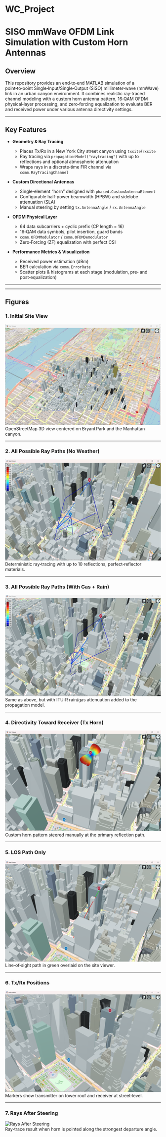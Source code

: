 # WC_Project
# SISO mmWave OFDM Link Simulation with Custom Horn Antennas

## Overview  
This repository provides an end‑to‑end MATLAB simulation of a point‑to‑point Single‑Input/Single‑Output (SISO) millimeter‑wave (mmWave) link in an urban canyon environment. It combines realistic ray‑traced channel modeling with a custom horn antenna pattern, 16‑QAM OFDM physical‑layer processing, and zero‑forcing equalization to evaluate BER and received power under various antenna directivity settings.

---

## Key Features

- **Geometry & Ray Tracing**  
  - Places Tx/Rx in a New York City street canyon using `txsite`/`rxsite`  
  - Ray tracing via `propagationModel("raytracing")` with up to reflections and optional atmospheric attenuation  
  - Wraps rays in a discrete‐time FIR channel via `comm.RayTracingChannel`  

- **Custom Directional Antennas**  
  - Single‑element “horn” designed with `phased.CustomAntennaElement`  
  - Configurable half‑power beamwidth (HPBW) and sidelobe attenuation (SLA)  
  - Manual steering by setting `tx.AntennaAngle` / `rx.AntennaAngle`  

- **OFDM Physical Layer**  
  - 64 data subcarriers + cyclic prefix (CP length = 16)  
  - 16‑QAM data symbols, pilot insertion, guard bands  
  - `comm.OFDMModulator` / `comm.OFDMDemodulator`  
  - Zero‑Forcing (ZF) equalization with perfect CSI  

- **Performance Metrics & Visualization**  
  - Received power estimation (dBm)  
  - BER calculation via `comm.ErrorRate`  
  - Scatter plots & histograms at each stage (modulation, pre‑ and post‑equalization)  

---

---

## Figures

### 1. Initial Site View  
![Initial Site View](/docs/images/initial_site_view.png)  
OpenStreetMap 3D view centered on Bryant Park and the Manhattan canyon.

---

### 2. All Possible Ray Paths (No Weather)  
![All Possible Paths](/docs/images/all_possible_path.png)  
Deterministic ray‑tracing with up to 10 reflections, perfect‐reflector materials.

---

### 3. All Possible Ray Paths (With Gas + Rain)  
![After Including Weather](/docs/images/after_including_weather.png)  
Same as above, but with ITU‑R rain/gas attenuation added to the propagation model.

---

### 4. Directivity Toward Receiver (Tx Horn)  
![Increasing Directivity Towards Receiver](/docs/images/increasing_directivity_towards_reciver.png)  
Custom horn pattern steered manually at the primary reflection path.

---

### 5. LOS Path Only  
![LOS Path](/docs/images/los_path.png)  
Line‑of‑sight path in green overlaid on the site viewer.

---

### 6. Tx/Rx Positions  
![Tx & Rx Positions](/docs/images/tx_rx_position.png)  
Markers show transmitter on tower roof and receiver at street‐level.

---

### 7. Rays After Steering  
![Rays After Steering](/docs/images/rays_after_sterring.png)  
Ray‑trace result when horn is pointed along the strongest departure angle.
